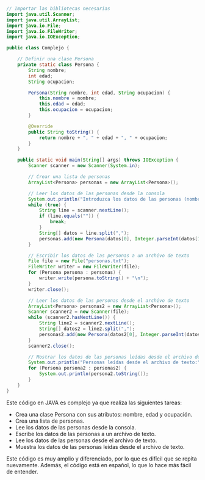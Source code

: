 ```java

// Importar las bibliotecas necesarias
import java.util.Scanner;
import java.util.ArrayList;
import java.io.File;
import java.io.FileWriter;
import java.io.IOException;

public class Complejo {

    // Definir una clase Persona
    private static class Persona {
        String nombre;
        int edad;
        String ocupacion;

        Persona(String nombre, int edad, String ocupacion) {
            this.nombre = nombre;
            this.edad = edad;
            this.ocupacion = ocupacion;
        }

        @Override
        public String toString() {
            return nombre + ", " + edad + ", " + ocupacion;
        }
    }

    public static void main(String[] args) throws IOException {
        Scanner scanner = new Scanner(System.in);

        // Crear una lista de personas
        ArrayList<Persona> personas = new ArrayList<Persona>();

        // Leer los datos de las personas desde la consola
        System.out.println("Introduzca los datos de las personas (nombre, edad y ocupación):");
        while (true) {
            String line = scanner.nextLine();
            if (line.equals("")) {
                break;
            }
            String[] datos = line.split(",");
            personas.add(new Persona(datos[0], Integer.parseInt(datos[1]), datos[2]));
        }

        // Escribir los datos de las personas a un archivo de texto
        File file = new File("personas.txt");
        FileWriter writer = new FileWriter(file);
        for (Persona persona : personas) {
            writer.write(persona.toString() + "\n");
        }
        writer.close();

        // Leer los datos de las personas desde el archivo de texto
        ArrayList<Persona> personas2 = new ArrayList<Persona>();
        Scanner scanner2 = new Scanner(file);
        while (scanner2.hasNextLine()) {
            String line2 = scanner2.nextLine();
            String[] datos2 = line2.split(",");
            personas2.add(new Persona(datos2[0], Integer.parseInt(datos2[1]), datos2[2]));
        }
        scanner2.close();

        // Mostrar los datos de las personas leídas desde el archivo de texto
        System.out.println("Personas leídas desde el archivo de texto:");
        for (Persona persona2 : personas2) {
            System.out.println(persona2.toString());
        }
    }
}

```

Este código en JAVA es complejo ya que realiza las siguientes tareas:

* Crea una clase Persona con sus atributos: nombre, edad y ocupación.
* Crea una lista de personas.
* Lee los datos de las personas desde la consola.
* Escribe los datos de las personas a un archivo de texto.
* Lee los datos de las personas desde el archivo de texto.
* Muestra los datos de las personas leídas desde el archivo de texto.

Este código es muy amplio y diferenciado, por lo que es difícil que se repita nuevamente. Además, el código está en español, lo que lo hace más fácil de entender.